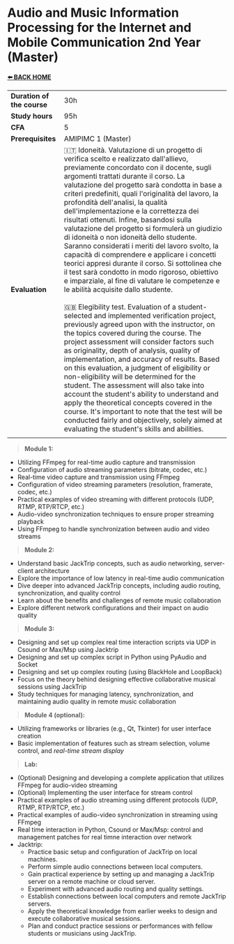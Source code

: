 # **Audio and Music Information Processing for the Internet and Mobile Communication 2nd Year (Master)** 

[**⬅️ BACK HOME**](/HOME.md)  

|                          |     |
|:-------------------------|:----|  
|**Duration of the course**|30h  |
|**Study hours**           |95h |
|**CFA**                   |5    |
|**Prerequisites**         |AMIPIMC 1 (Master)|
|**Evaluation**            |🇮🇹 Idoneità. Valutazione di un progetto di verifica scelto e realizzato dall'allievo, previamente concordato con il docente, sugli argomenti trattati durante il corso. La valutazione del progetto sarà condotta in base a criteri predefiniti, quali l'originalità del lavoro, la profondità dell'analisi, la qualità dell'implementazione e la correttezza dei risultati ottenuti. Infine, basandosi sulla valutazione del progetto si formulerà un giudizio di idoneità o non idoneità dello studente. Saranno considerati i meriti del lavoro svolto, la capacità di comprendere e applicare i concetti teorici appresi durante il corso. Si sottolinea che il test sarà condotto in modo rigoroso, obiettivo e imparziale, al fine di valutare le competenze e le abilità acquisite dallo studente.<br><br>🇬🇧 Elegibility test. Evaluation of a student-selected and implemented verification project, previously agreed upon with the instructor, on the topics covered during the course. The project assessment will consider factors such as originality, depth of analysis, quality of implementation, and accuracy of results. Based on this evaluation, a judgment of eligibility or non-eligibility will be determined for the student. The assessment will also take into account the student's ability to understand and apply the theoretical concepts covered in the course. It's important to note that the test will be conducted fairly and objectively, solely aimed at evaluating the student's skills and abilities.|
|                          |     |

>**Module 1:**
- Utilizing FFmpeg for real-time audio capture and transmission
- Configuration of audio streaming parameters (bitrate, codec, etc.)
- Real-time video capture and transmission using FFmpeg
- Configuration of video streaming parameters (resolution, framerate, codec, etc.)
- Practical examples of video streaming with different protocols (UDP, RTMP, RTP/RTCP, etc.)
- Audio-video synchronization techniques to ensure proper streaming playback
- Using FFmpeg to handle synchronization between audio and video streams

>**Module 2:**  
- Understand basic JackTrip concepts, such as audio networking, server-client architecture
- Explore the importance of low latency in real-time audio communication
- Dive deeper into advanced JackTrip concepts, including audio routing, synchronization, and quality control
- Learn about the benefits and challenges of remote music collaboration
- Explore different network configurations and their impact on audio quality

>**Module 3:**  
- Designing and set up complex real time interaction scripts via UDP in Csound or Max/Msp using Jacktrip
- Designing and set up complex script in Python using PyAudio and Socket
- Designing and set up complex routing (using BlackHole and LoopBack)
- Focus on the theory behind designing effective collaborative musical sessions using JackTrip
- Study techniques for managing latency, synchronization, and maintaining audio quality in remote music collaboration

>**Module 4 (optional):**
- Utilizing frameworks or libraries (e.g., Qt, Tkinter) for user interface creation
- Basic implementation of features such as stream selection, volume control, and *real-time stream display*

>**Lab:**
- (Optional) Designing and developing a complete application that utilizes FFmpeg for audio-video streaming
- (Optional) Implementing the user interface for stream control  
- Practical examples of audio streaming using different protocols (UDP, RTMP, RTP/RTCP, etc.)
- Practical examples of audio-video synchronization in streaming using FFmpeg
- Real time interaction in Python, Csound or Max/Msp: control and management patches for real timne interaction over network
- Jacktrip:  
  - Practice basic setup and configuration of JackTrip on local machines.
  - Perform simple audio connections between local computers.
  - Gain practical experience by setting up and managing a JackTrip server on a remote machine or cloud server.
  - Experiment with advanced audio routing and quality settings.
  - Establish connections between local computers and remote JackTrip servers.
  - Apply the theoretical knowledge from earlier weeks to design and execute collaborative musical sessions.
  - Plan and conduct practice sessions or performances with fellow students or musicians using JackTrip.
